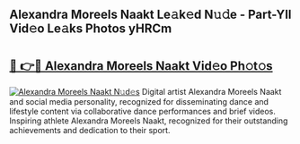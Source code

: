 ## Alexandra Moreels Naakt Le𝚊k𝚎d N𝚞𝚍e - Part-YIl Vid𝚎o Le𝚊ks Photos yHRCm

# <h2><a href="http://fb9k104.evod.top/?m=Alexandra+Moreels+Naakt">🔗 👉🔴 Alexandra Moreels Naakt Vid𝚎o Ph𝚘t𝚘s</a></h2>

[![Alexandra Moreels Naakt N𝚞d𝚎s](https://i.imgur.com/8V9OHl7.gif)](http://fb9k104.evod.top/?m=Alexandra+Moreels+Naakt)
Digital artist Alexandra Moreels Naakt and social media personality, recognized for disseminating dance and lifestyle content via collaborative dance performances and brief videos. Inspiring athlete Alexandra Moreels Naakt, recognized for their outstanding achievements and dedication to their sport. 
